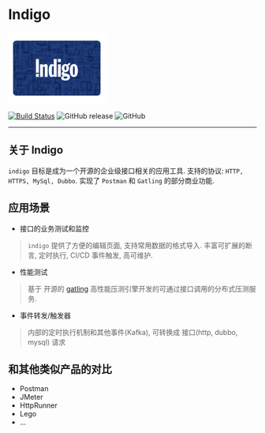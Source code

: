 # Indigo

<img src="./zh-cn/images/indigo.png" height="144">

[![Build Status](https://travis-ci.org/asura-pro/indigo.svg?branch=master)](https://travis-ci.org/asura-pro/indigo)
![GitHub release](https://img.shields.io/github/release/asura-pro/indigo.svg)
![GitHub](https://img.shields.io/github/license/asura-pro/indigo.svg)

---

## 关于 Indigo

`indigo` 目标是成为一个开源的企业级接口相关的应用工具. 支持的协议: `HTTP, HTTPS, MySql, Dubbo`. 实现了 `Postman` 和 `Gatling` 的部分商业功能.

## 应用场景

- 接口的业务测试和监控

> `indigo` 提供了方便的编辑页面, 支持常用数据的格式导入. 丰富可扩展的断言, 定时执行, CI/CD 事件触发, 高可维护.

- 性能测试

> 基于 开源的 [gatling](https://github.com/gatling/gatling) 高性能压测引擎开发的可通过接口调用的分布式压测服务.

- 事件转发/触发器

> 内部的定时执行机制和其他事件(Kafka), 可转换成 接口(http, dubbo, mysql) 请求

## 和其他类似产品的对比

- Postman
- JMeter
- HttpRunner
- Lego
- ...
